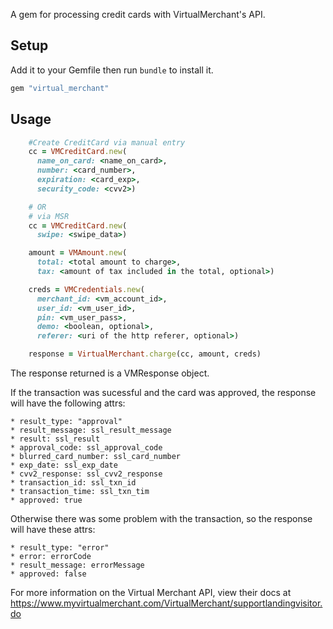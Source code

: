 A gem for processing credit cards with VirtualMerchant's API.

## Setup

Add it to your Gemfile then run `bundle` to install it.

```ruby
gem "virtual_merchant"
```


## Usage

```ruby
    #Create CreditCard via manual entry
    cc = VMCreditCard.new(
      name_on_card: <name_on_card>,
      number: <card_number>,
      expiration: <card_exp>,
      security_code: <cvv2>)

    # OR
    # via MSR
    cc = VMCreditCard.new(
      swipe: <swipe_data>)

    amount = VMAmount.new(
      total: <total amount to charge>,
      tax: <amount of tax included in the total, optional>)

    creds = VMCredentials.new(
      merchant_id: <vm_account_id>,
      user_id: <vm_user_id>,
      pin: <vm_user_pass>,
      demo: <boolean, optional>,
      referer: <uri of the http referer, optional>)

    response = VirtualMerchant.charge(cc, amount, creds)
```

The response returned is a VMResponse object.

If the transaction was sucessful and the card was approved, the response will have the following attrs:

    * result_type: "approval"
    * result_message: ssl_result_message
    * result: ssl_result
    * approval_code: ssl_approval_code
    * blurred_card_number: ssl_card_number
    * exp_date: ssl_exp_date
    * cvv2_response: ssl_cvv2_response
    * transaction_id: ssl_txn_id
    * transaction_time: ssl_txn_tim
    * approved: true


Otherwise there was some problem with the transaction, so the response will have these attrs:

    * result_type: "error"
    * error: errorCode
    * result_message: errorMessage
    * approved: false


For more information on the Virtual Merchant API, view their docs at
https://www.myvirtualmerchant.com/VirtualMerchant/supportlandingvisitor.do
